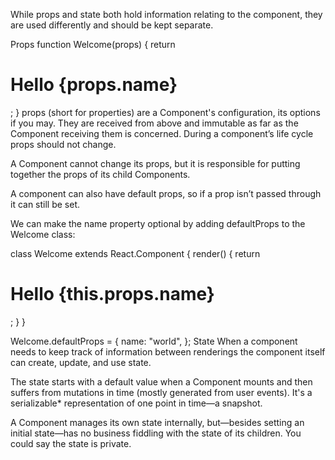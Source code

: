 While props and state both hold information relating to the component, they are used differently and should be kept separate.

Props
function Welcome(props) {
return <h1>Hello {props.name}</h1>;
}
props (short for properties) are a Component's configuration, its options if you may. They are received from above and immutable as far as the Component receiving them is concerned. During a component’s life cycle props should not change.

A Component cannot change its props, but it is responsible for putting together the props of its child Components.

A component can also have default props, so if a prop isn’t passed through it can still be set.

We can make the name property optional by adding defaultProps to the Welcome class:

class Welcome extends React.Component {
render() {
return <h1>Hello {this.props.name}</h1>;
}
}

Welcome.defaultProps = {
name: "world",
};
State
When a component needs to keep track of information between renderings the component itself can create, update, and use state.

The state starts with a default value when a Component mounts and then suffers from mutations in time (mostly generated from user events). It's a serializable\* representation of one point in time—a snapshot.

A Component manages its own state internally, but—besides setting an initial state—has no business fiddling with the state of its children. You could say the state is private.
